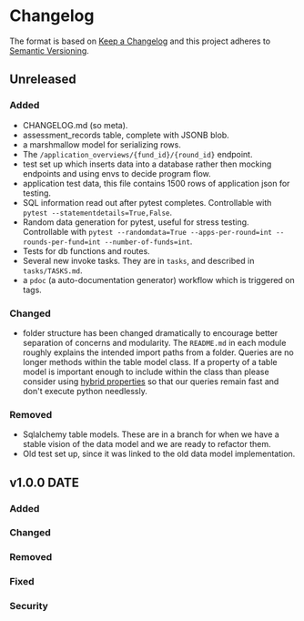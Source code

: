 <!-- TEMPLATE

We bundle our changes into unreleased. When someone creates a tag, they move it into a proper version heading.

    --
## VERSION [year-month-day]

### Added

### Changed

### Removed

### Fixed

### Security
    --

    You can link to other releases using [link text](#v1.1.1-year-month-day)

    Types of changes:
    Added: for new features.
    Changed: for changes in existing functionality.
    Deprecated: for soon-to-be removed features.
    Removed: for now removed features.
    Fixed: for any bug fixes.
    Security: in case of vulnerabilities.
-->

# Changelog

The format is based on [Keep a Changelog](http://keepachangelog.com/)
and this project adheres to [Semantic Versioning](http://semver.org/).

## Unreleased

### Added
- CHANGELOG.md (so meta).
- assessment_records table, complete with JSONB blob.
- a marshmallow model for serializing rows.
- The `/application_overviews/{fund_id}/{round_id}` endpoint.
- test set up which inserts data into a database rather then mocking endpoints and using envs to decide program flow.
- application test data, this file contains 1500 rows of application json for testing.
- SQL information read out after pytest completes. Controllable with `pytest --statementdetails=True,False`.
- Random data generation for pytest, useful for stress testing. Controllable with `pytest --randomdata=True --apps-per-round=int --rounds-per-fund=int --number-of-funds=int`.
- Tests for db functions and routes.
- Several new invoke tasks. They are in `tasks`, and described in `tasks/TASKS.md`.
- a `pdoc` (a auto-documentation generator) workflow which is triggered on tags.

### Changed
- folder structure has been changed dramatically to encourage better separation of concerns and modularity. The `README.md` in each module roughly explains the intended import paths from a folder. Queries are no longer methods within the table model class. If a property of a table model is important enough to include within the class than please consider using [hybrid properties](https://docs.sqlalchemy.org/en/20/orm/extensions/hybrid.html) so that our queries remain fast and don't execute python needlessly.

### Removed
- Sqlalchemy table models. These are in a branch for when we have a stable vision of the data model and we are ready to refactor them.
- Old test set up, since it was linked to the old data model implementation.

## v1.0.0 DATE

### Added

### Changed

### Removed

### Fixed

### Security

